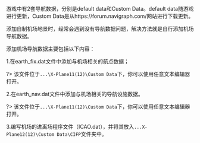   游戏中有2套导航数据，分别是default data和Custom Data。default data随游戏进行更新，Custom Data是从https://forum.navigraph.com/网站进行下载更新。

  添加自制机场地景时，经常会遇到没有导航数据问题，解决方法就是自行添加机场导航数据。

添加机场导航数据主要包括以下内容：

1.在earth_fix.dat文件中添加与机场相关的航点数据；

?> 该文件位于`...\X-Plane11(12)\Custom Data`下，你可以使用任意文本编辑器打开。

2.在earth_nav.dat文件中添加与机场相关的导航设施数据。

?> 该文件位于`...\X-Plane11(12)\Custom Data`下，你可以使用任意文本编辑器打开。

3.编写机场的进离场程序文件（ICAO.dat），并将其放入`...X-Plane12(12)\Custom Data\CIFP`文件夹中。